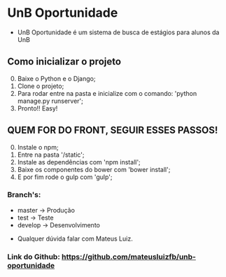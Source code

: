 # UnB Oportunidade
- UnB Oportunidade é um sistema de busca de estágios para alunos da UnB

## Como inicializar o projeto

0. Baixe o Python e o Django;
1. Clone o projeto;
2. Para rodar entre na pasta e inicialize com o comando: 'python manage.py runserver';
3. Pronto!! Easy!

## QUEM FOR DO FRONT, SEGUIR ESSES PASSOS!

0. Instale o npm;
1. Entre na pasta '/static';
2. Instale as dependências com 'npm install';
3. Baixe os componentes do bower com 'bower install';
4. E por fim rode o gulp com 'gulp';


### Branch's:

- master -> Produção
- test -> Teste
- develop -> Desenvolvimento

* Qualquer dúvida falar com Mateus Luiz.

### Link do Github: https://github.com/mateusluizfb/unb-oportunidade
